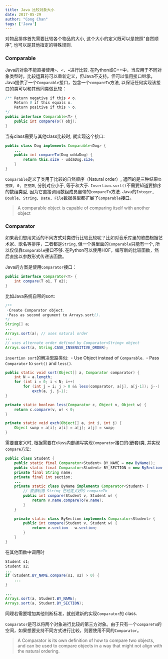 ```yaml
---
title: Java 比较对象大小
date: 2017-05-29
author: "Cong Chan"
tags: ['Java']
---
```

对物品排序首先需要比较各个物品的大小, 这个大小的定义既可以是按照"自然顺序", 也可以是其他指定的特殊规则.
<!-- more -->

### Comparable
Java的对象不能直接使用`>, <, =`进行比较. 在Python或C++中，当应用于不同对象类型时，比较运算符可以重新定义，但Java不支持。但可以借用接口继承，Java提供了一个`Comparable`接口，包含一个`compareTo`方法, 以保证任何实现该接口的类可以和其他同类做比较：
```java
/** Return negative if this < o.
    Return 0 if this equals o.
    Return positive if this > o.
*/
public interface Comparable<T> {
    public int compareTo(T obj);
}
```
当有class需要与其他class比较时, 就实现这个接口:
```java
public class Dog implements Comparable<Dog> {
    ...
    public int compareTo(Dog uddaDog) {
        return this.size - uddaDog.size;
    }
}
```
`Comparable`定义了类用于比较的自然顺序（Natural order）, 返回的是三种结果`负整数, 0, 正整数`, 分别对应小于, 等于和大于. `Insertion.sort()`不需要知道要排序的数组类型, 因为它直接调用数组成员自带的`compareTo`方法. Java的`Integer, Double, String, Date, File`数据类型都扩展了`Comparable`接口。
> A comparable object is capable of comparing itself with another object

### Comparator
如果我们想用灵活的不同方式对类进行比较比较呢？比如对音乐库里的歌曲根据艺术家、歌名等排序，二者都是`String`, 但一个类里面的`Comparable`只能有一个, 所以仅仅靠`Comparable`接口不够. 在Python可以使用HOF，编写新的比较函数，然后直接以参数形式传递该函数。

Java的方案是使用`Comparator`接口：
```java
public interface Comparator<T> {
    int compare(T o1, T o2);
}
```
比如Java系统自带的sort:
```java
/**
・Create Comparator object.
・Pass as second argument to Arrays.sort().
*/
String[] a;
...
Arrays.sort(a); // uses natural order
...
// uses alternate order defined by Comparator<String> object
Arrays.sort(a, String.CASE_INSENSITIVE_ORDER);
```
`insertion sort`的解决思路类似:
・Use Object instead of `Comparable`.
・Pass `Comparator` to `sort()` and `less()`.
```java
public static void sort(Object[] a, Comparator comparator) {
    int N = a.length;
    for (int i = 0; i < N; i++)
        for (int j = i; j > 0 && less(comparator, a[j], a[j-1]); j--)
            exch(a, j, j-1);
}

private static boolean less(Comparator c, Object v, Object w) {
    return c.compare(v, w) < 0;
}

private static void exch(Object[] a, int i, int j) {
    Object swap = a[i]; a[i] = a[j]; a[j] = swap;
}
```
需要自定义时, 根据需要在class内部编写实现`Comparator`接口的(嵌套)类, 并实现`compare`方法:
```java
public class Student {
    public static final Comparator<Student> BY_NAME = new ByName();
    public static final Comparator<Student> BY_SECTION = new BySection();
    private final String name;
    private final int section;
    ...
    private static class ByName implements Comparator<Student> {
        // 直接利用 String 已经定义好的 compareTo
        public int compare(Student v, Student w) {
            return v.name.compareTo(w.name);
        }
    }

    private static class BySection implements Comparator<Student> {
        public int compare(Student v, Student w) {
            return v.section - w.section;
        }
    }
}
```
在其他函数中调用时
```java
Student s1;
Student s2;
...
if (Student.BY_NAME.compare(s1, s2) > 0) {
    ...
}

...
Arrays.sort(a, Student.BY_NAME);
Arrays.sort(a, Student.BY_SECTION);
```
同理若需要增加其他判断标准，就创建新的实现`Comparator`的 class.

`Comparator`是可以将两个对象进行比较的第三方对象。由于只有一个`compareTo`的空间，如果想要支持不同方式进行比较，则要使用不同的`Comparator`。
> A Comparator is its own definition of how to compare two objects, and can be used to compare objects in a way that might not align with the natural ordering.

